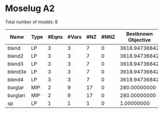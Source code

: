 #  Moselug A2

Total number of models:   8

| Name     | Type | #Eqns | #Vars | #NZ | #NNZ | Bestknown Objective |
|----------|------|-------|-------|-----|------|---------------------|
| blend    | LP   | 3     | 3     | 7   | 0    | 3618.94736842       |
| blend2   | LP   | 3     | 3     | 7   | 0    | 3618.94736842       |
| blend3   | LP   | 3     | 3     | 7   | 0    | 3618.94736842       |
| blend3e  | LP   | 3     | 3     | 7   | 0    | 3618.94736842       |
| blend4   | LP   | 3     | 3     | 7   | 0    | 3618.94736842       |
| burglar  | MIP  | 2     | 9     | 17  | 0    | 280.00000000        |
| burglari | MIP  | 2     | 9     | 17  | 0    | 280.00000000        |
| sp       | LP   | 1     | 1     | 1   | 0    | 1.00000000          |